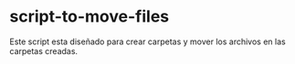 # script-to-move-files
Este script esta diseñado para crear carpetas y mover los archivos en las carpetas creadas.
